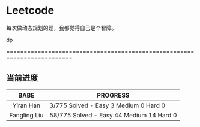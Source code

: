# Leetcode

 每次做动态规划的题，我都觉得自己是个智障。
 
 dp
 
 =========================================================================
 
## 当前进度

|     BABE      | PROGRESS                                  |
| :-----------: | ----------------------------------------- |
|   Yiran Han   |  3/775 Solved - Easy  3 Medium 0  Hard 0  |
| Fangling Liu  | 58/775 Solved - Easy 44 Medium 14 Hard 0  |
